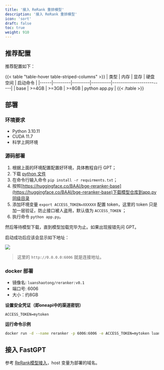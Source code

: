 ```yaml
---
title: '接入 ReRank 重排模型'
description: '接入 ReRank 重排模型'
icon: 'sort'
draft: false
toc: true
weight: 910
---
```


## 推荐配置

推荐配置如下：

{{< table "table-hover table-striped-columns" >}}
| 类型 | 内存 | 显存 | 硬盘空间 | 启动命令 |
|------|---------|---------|----------|--------------------------|
| base | >=4GB | >=3GB | >=8GB | python app.py |
{{< /table >}}

## 部署

### 环境要求

- Python 3.10.11
- CUDA 11.7
- 科学上网环境

### 源码部署

1. 根据上面的环境配置配置好环境，具体教程自行 GPT；
2. 下载 [python 文件](https://github.com/labring/FastGPT/tree/main/python/reranker/bge-reranker-base)
3. 在命令行输入命令 `pip install -r requirments.txt`；
4. 按照[https://huggingface.co/BAAI/bge-reranker-base](https://huggingface.co/BAAI/bge-reranker-base)下载模型仓库到app.py同级目录
5. 添加环境变量 `export ACCESS_TOKEN=XXXXXX` 配置 token，这里的 token 只是加一层验证，防止接口被人盗用，默认值为 `ACCESS_TOKEN` ；
6. 执行命令 `python app.py`。

然后等待模型下载，直到模型加载完毕为止。如果出现报错先问 GPT。

启动成功后应该会显示如下地址：

![](/imgs/chatglm2.png)

> 这里的 `http://0.0.0.0:6006` 就是连接地址。

### docker 部署

+ 镜像名: `luanshaotong/reranker:v0.1`  
+ 端口号: 6006
+ 大小：约8GB

**设置安全凭证（即oneapi中的渠道密钥）**
```
ACCESS_TOKEN=mytoken
```

**运行命令示例**

```sh
docker run -d --name reranker -p 6006:6006 -e ACCESS_TOKEN=mytoken luanshaotong/reranker:v0.1
```

## 接入 FastGPT

参考 [ReRank模型接入](/docs/development/configuration/#rerank-接入)，host 变量为部署的域名。